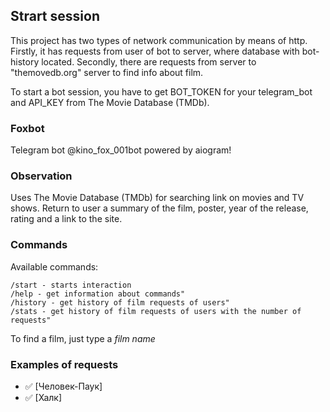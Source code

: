 ## Strart session

This project has two types of network communication by means of http. Firstly, it has requests from user of bot to server, where database with bot-history located. Secondly, there are requests from server to "themovedb.org" server to find info about film.

To start a bot session, you have to get BOT_TOKEN for your telegram_bot and API_KEY from The Movie Database (TMDb).


### Foxbot

Telegram bot @kino_fox_001bot powered by aiogram!

### Observation
Uses The Movie Database (TMDb) for searching link on movies and TV shows. Return to user a summary of the film, poster,
year of the release, rating and a link to the site.

### Commands

Available commands:

    /start - starts interaction
    /help - get information about commands"
    /history - get history of film requests of users"
    /stats - get history of film requests of users with the number of requests"

To find a film, just type a *film name*

### Examples of requests
* ✅ [Человек-Паук]
* ✅ [Халк]
